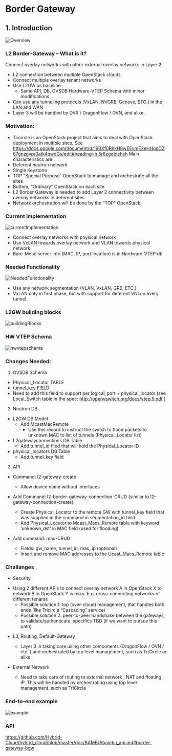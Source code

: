 # Border Gateway

## 1. Introduction

![Overview](https://github.com/Hybrid-Cloud/hybrid_cloud/blob/master/doc/BGW/images/L2GW_overview.png)

### L2 Border-Gateway – What is it?
Connect overlay networks with other external overlay networks in Layer 2.

* L2 connection between multiple OpenStack clouds
* Connect multiple overlay tenant networks
* Use L2GW as baseline
    - Same API, DB, OVSDB Hardware-VTEP Schema with minor modifications
* Can use any tunneling protocols (VxLAN, NVGRE, Geneve, ETC.)  in the LAN and WAN
* Layer 3 will be handled by DVR / DragonFlow / OVN, and alike.

### Motivation:
* Tricircle is an OpenStack project that aims to deal with OpenStack deployment in multiple sites. See https://docs.google.com/document/d/19BXf0RhkH8wEEymE2eHHqoDZ67gnzgvpr3atk4qwdGs/edit#heading=h.5r6zgqbiehsh
Main characteristics are
* Deferent neutron network
* Single Keystone
* TOP “Special Purpose” OpenStack to manage and orchestrate all the sites
* Bottom, “Ordinary” OpenStack on each site
* L2 Border Gateway is needed to add Layer 2 connectivity between overlay networks in deferent sites
* Network orchestration will be done by the “TOP” OpenStack

### Current implementation
![currentImplementation](https://github.com/Hybrid-Cloud/hybrid_cloud/blob/master/doc/BGW/images/L2GW_currentImplementation.png)
* Connect overlay networks with physical network
* Use VxLAN towards overlay network and VLAN towards physical network
* Bare-Metal server info (MAC, IP, port location) is in Hardware-VTEP db

### Needed Functionality
![NeededFunctionality](https://github.com/Hybrid-Cloud/hybrid_cloud/blob/master/doc/BGW/images/L2GW_neededFunctionality.png)
* Use any network segmentation (VLAN, VxLAN, GRE, ETC.)
* VxLAN only in first phase, but with support for deferent VNI on every tunnel.

### L2GW building blocks
![buildingBlocks](https://github.com/Hybrid-Cloud/hybrid_cloud/blob/master/doc/BGW/images/L2GW_buildingBlocks.png)

### HW VTEP Schema
![hwvtepschema](https://github.com/Hybrid-Cloud/hybrid_cloud/blob/master/doc/BGW/images/L2GW_hwVtepSchema.png)

### Changes Needed:

1. OVSDB Schema
- Physical_Locator TABLE 
- tunnel_key FIELD
- Need to add this field to support per logical_port + physical_locator  (see Local_Switch table in the spec: http://openvswitch.org/docs/vtep.5.pdf )

2. Neutron DB
- L2GW DB Model
    - Add McastMacRemote
        - Use this record to instruct the switch to flood packets to unknown MAC to list of tunnels (Physical_Locator list)
- L2gatewayconnections DB Table
    - Add tunnel_id filed that will hold the Physical_Locator ID
- physical_locators DB Table
    - Add tunnel_key field

3. API
- Command: l2-gateway-create
    - Allow device name without interfaces

- Add Command: l2-border-gateway-connection-CRUD (similar to l2-gateway-connection-create)
    - Create Physical_Locator to the remote GW with tunnel_key field that was supplied in the command in segmentation_id field
    - Add Physical_Locator to Mcast_Macs_Remote table with keyword ‘unknown_dst’ in MAC field (used for flooding)

- Add command: mac-CRUD
    - Fields:  gw_name, tunnel_id, mac, ip (optional)
    - Insert and remove MAC addresses to the Ucast_Macs_Remote table

### Challanges
* Security
- Using 2 different APIs to connect overlay network A in OpenStack X to network B in OpenStack Y is risky.  E.g. cross-connecting networks of different tenants 
    - Possible solution 1: top (over-cloud) management, that handles both ends (like Tricircle “Cascading” service)
    - Possible solution 2: peer-to-peer handshake between the gateways, to validate/authenticate, specifics TBD (if we want to pursue this path)

* L3, Routing, Default-Gateway
    - Layer 3 in taking care using other components (DragonFlow / OVN / etc. ) and orchestrated by top level management, such as TriCircle or alike.

* External Network
    - Need to take care of routing to external network , NAT and floating IP. This will be handled by orchestrating using top level management, such as TriCircle

### End-to-end example
![example](https://github.com/Hybrid-Cloud/hybrid_cloud/blob/master/doc/BGW/images/L2GW_example.png)


### API
https://github.com/Hybrid-Cloud/hybrid_cloud/blob/master/doc/BAMBU/bambu_api.md#border-gateway-bgw
